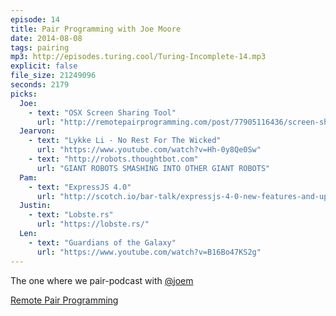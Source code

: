 ```yaml
---
episode: 14
title: Pair Programming with Joe Moore
date: 2014-08-08
tags: pairing
mp3: http://episodes.turing.cool/Turing-Incomplete-14.mp3
explicit: false
file_size: 21249096
seconds: 2179
picks:
  Joe:
    - text: "OSX Screen Sharing Tool"
      url: "http://remotepairprogramming.com/post/77905116436/screen-sharing-app-its-built-in-to-your-mac-use-it"
  Jearvon:
    - text: "Lykke Li - No Rest For The Wicked"
      url: "https://www.youtube.com/watch?v=Hh-0y8Qe0Sw"
    - text: "http://robots.thoughtbot.com"
      url: "GIANT ROBOTS SMASHING INTO OTHER GIANT ROBOTS"
  Pam:
    - text: "ExpressJS 4.0"
      url: "http://scotch.io/bar-talk/expressjs-4-0-new-features-and-upgrading-from-3-0"
  Justin:
    - text: "Lobste.rs"
      url: "https://lobste.rs/"
  Len:
    - text: "Guardians of the Galaxy"
      url: "https://www.youtube.com/watch?v=B16Bo47KS2g"
---
```


The one where we pair-podcast with [@joem](http://twitter.com/joem)

[Remote Pair Programming](http://remotepairprogramming.com)
